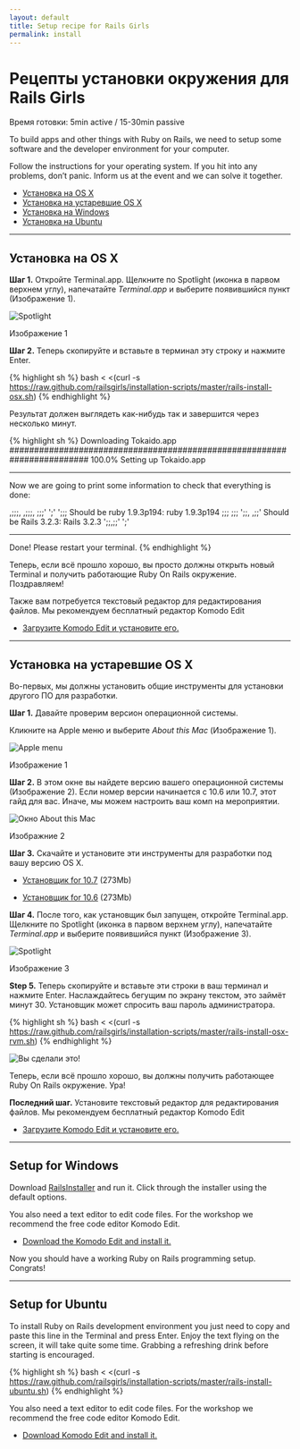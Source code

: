 ```yaml
---
layout: default
title: Setup recipe for Rails Girls
permalink: install
---
```


# Рецепты установки окружения для Rails Girls
<span class="muted">Время готовки: 5min active / 15-30min passive</span>

To build apps and other things with Ruby on Rails, we need to setup some software and the developer environment for your computer.

Follow the instructions for your operating system. If you hit into any problems, don&#8217;t panic. Inform us at the event and we can solve it together.

* [Установка на OS X](#setup_for_os_x)
* [Установка на устаревшие OS X](#setup_for_os_x_old)
* [Установка на Windows](#setup_for_windows)
* [Установка на Ubuntu](#setup_for_ubuntu)

<hr />

## Установка на OS X

**Шаг 1.** Откройте Terminal.app. Щелкните по Spotlight (иконка в парвом верхнем углу), напечатайте *Terminal.app* и выберите появившийся пункт (Изображение 1).

![Spotlight](/images/3.png "Spotlight")

Изображение 1

**Шаг 2.** Теперь скопируйте и вставьте в терминал эту строку и нажмите Enter.

{% highlight sh %}
bash < <(curl -s https://raw.github.com/railsgirls/installation-scripts/master/rails-install-osx.sh)
{% endhighlight %}

Результат должен выглядеть как-нибудь так и завершится через несколько минут.

{% highlight sh %}
Downloading Tokaido.app
######################################################################## 100.0%
Setting up Tokaido.app

- - - - - - - - -

Now we are going to print some information to check that everything is done:

 ,;;;, ,;;;,
;;;' ';' ';;; Should be ruby 1.9.3p194: ruby 1.9.3p194
;;;       ;;;
 ';;,   ,;;'  Should be Rails 3.2.3: Rails 3.2.3
   ';;,;;'
     ';'

- - - - - - - - -

Done!
Please restart your terminal.
{% endhighlight %}

Теперь, если всё прошло хорошо, вы просто должны открыть новый Terminal и получить работающие Ruby On Rails окружение. Поздравляем!

Также вам потребуется текстовый редактор для редактирования файлов. Мы рекомендуем бесплатный редактор Komodo Edit

* [Загрузите Komodo Edit и установите его.](http://www.activestate.com/komodo-edit/downloads)

<hr />

## Установка на устаревшие OS X

Во-первых, мы должны установить общие инструменты для установки другого ПО для разработки.

**Шаг 1.** Давайте проверим версион операционной системы.

Кликните на Apple меню и выберите *About this Mac* (Изображение 1).

![Apple menu](/images/1.png "Apple menu")

Изображение 1

**Шаг 2.** В этом окне вы найдете версию вашего операционной системы (Изображение 2). Если номер версии начинается с 10.6 или 10.7, этот гайд для вас. Иначе, мы можем настроить ваш комп на мероприятии.

![Окно About this Mac](/images/2.png "About this Mac dialog")

Изображние 2

**Шаг 3.** Скачайте и установите эти инструменты для разработки под вашу версию OS X.

* [Установщик for 10.7](https://github.com/downloads/kennethreitz/osx-gcc-installer/GCC-10.7-v2.pkg) <span class="muted">(273Mb)</span>

* [Установщик for 10.6](https://github.com/downloads/kennethreitz/osx-gcc-installer/GCC-10.6.pkg) <span class="muted">(273Mb)</span>

**Шаг 4.** После того, как установщик был запущен, откройте Terminal.app. Щелкните по Spotlight (иконка в парвом верхнем углу), напечатайте *Terminal.app* и выберите появившийся пункт (Изображение 3).

![Spotlight](/images/3.png "Spotlight")

Изображение 3

**Step 5.** Теперь скопируйте и вставьте эти строки в ваш терминал и нажмите Enter. Наслаждайтесь бегущим по экрану текстом, это займёт минут 30. Установщик может спросить ваш пароль администратора.

{% highlight sh %}
bash < <(curl -s https://raw.github.com/railsgirls/installation-scripts/master/rails-install-osx-rvm.sh)
{% endhighlight %}

 ![Вы сделали это!](/images/complete.png "You've done it")

Теперь, если всё прошло хорошо, вы должны получить работающее Ruby On Rails окружение. Ура!

**Последний шаг.** Установите текстовый редактор для редактирования файлов. Мы рекомендуем бесплатный редактор Komodo Edit

* [Загрузите Komodo Edit и установите его.](http://www.activestate.com/komodo-edit/downloads)

<hr />

## Setup for Windows

Download [RailsInstaller](http://rubyforge.org/frs/download.php/75346/railsinstaller-2.0.0.exe) and run it. Click through the installer using the default options.

You also need a text editor to edit code files. For the workshop we recommend the free code editor Komodo Edit.

* [Download the Komodo Edit and install it.](http://www.activestate.com/komodo-edit/downloads)

Now you should have a working Ruby on Rails programming setup. Congrats!

<hr />

## Setup for Ubuntu

To install Ruby on Rails development environment you just need to copy and paste this line in the Terminal and press Enter. Enjoy the text flying on the screen, it will take quite some time. Grabbing a refreshing drink before starting is encouraged.

{% highlight sh %}
bash < <(curl -s https://raw.github.com/railsgirls/installation-scripts/master/rails-install-ubuntu.sh)
{% endhighlight %}

You also need a text editor to edit code files. For the workshop we recommend the free code editor Komodo Edit.

* [Download Komodo Edit and install it.](http://www.activestate.com/komodo-edit/downloads)
